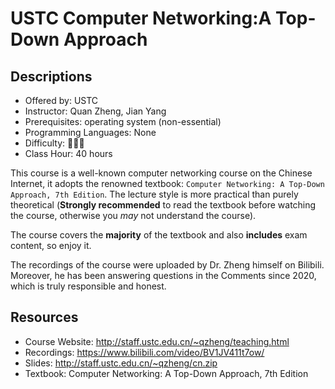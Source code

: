 # USTC Computer Networking:A Top-Down Approach

## Descriptions

- Offered by: USTC
- Instructor: Quan Zheng, Jian Yang
- Prerequisites: operating system (non-essential)
- Programming Languages: None
- Difficulty: 🌟🌟🌟
- Class Hour: 40 hours

This course is a well-known computer networking course on the Chinese Internet, it adopts the renowned textbook: `Computer Networking: A Top-Down Approach, 7th Edition`. The lecture style is more practical than purely theoretical (**Strongly recommended** to read the textbook before watching the course, otherwise you *may* not understand the course).

The course covers the **majority** of the textbook and also **includes** exam content, so enjoy it.

The recordings of the course were uploaded by Dr. Zheng himself on Bilibili. Moreover, he has been answering questions in the Comments since 2020, which is truly responsible and honest.

## Resources

- Course Website: <http://staff.ustc.edu.cn/~qzheng/teaching.html>
- Recordings: <https://www.bilibili.com/video/BV1JV411t7ow/>
- Slides: <http://staff.ustc.edu.cn/~qzheng/cn.zip>
- Textbook: Computer Networking: A Top-Down Approach, 7th Edition
